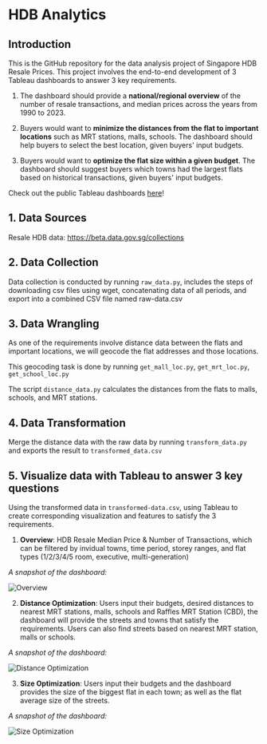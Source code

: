 # HDB Analytics  

## Introduction 

This is the GitHub repository for the data analysis project of Singapore HDB Resale Prices. This project involves the end-to-end development of 3 Tableau dashboards to answer 3 key requirements.

1. The dashboard should  provide a **national/regional overview** of the number of resale transactions, and median prices across the years from 1990 to 2023.

2. Buyers would want to **minimize the distances from the flat to important locations** such as MRT stations, malls, schools. The dashboard should help buyers to select the best location, given buyers' input budgets.

3. Buyers would want to **optimize the flat size within a given budget**. The dashboard should suggest buyers which towns had the largest flats based on historical transactions, given buyers' input budgets. 

Check out the public Tableau dashboards [here](https://public.tableau.com/app/profile/ruby.duong/viz/SingaporeHDBDashboard/Overview)!

## 1. Data Sources

Resale HDB data: https://beta.data.gov.sg/collections


## 2. Data Collection

Data collection is conducted by running `raw_data.py`, includes the steps of downloading csv files using wget, concatenating data of all periods, and export into a combined CSV file named raw-data.csv 

## 3. Data Wrangling

As one of the requirements involve distance data between the flats and important locations, we will geocode the flat addresses and those locations. 

This geocoding task is done by running `get_mall_loc.py`, `get_mrt_loc.py`, `get_school_loc.py`

The script `distance_data.py` calculates the distances from the flats to malls, schools, and MRT stations. 


## 4. Data Transformation

Merge the distance data with the raw data by running `transform_data.py` and exports the result to `transformed_data.csv`


## 5. Visualize data with Tableau to answer 3 key questions

Using the transformed data in `transformed-data.csv`, using Tableau to create corresponding visualization and features to satisfy the 3 requirements. 

1. **Overview**: HDB Resale Median Price & Number of Transactions, which can be filtered by invidual towns, time period, storey ranges, and flat types (1/2/3/4/5 room, executive, multi-generation)

*A snapshot of the dashboard:* 

![Overview](https://github.com/rubynduong/hdb-analytics/assets/106129711/b600053e-0356-460d-aaed-d3bdbe3ae284)

2. **Distance Optimization**: Users input their budgets, desired distances to nearest MRT stations, malls, schools and Raffles MRT Station (CBD), the dashboard will provide the streets and towns that satisfy the requirements. Users can also find streets based on nearest MRT station, malls or schools.

*A snapshot of the dashboard:* 

![Distance Optimization](https://github.com/rubynduong/hdb-analytics/assets/106129711/975dd0ae-3834-4664-8c63-c83e03a08e3d)

3. **Size Optimization**: Users input their budgets and the dashboard provides the size of the biggest flat in each town; as well as the flat average size of the streets.

*A snapshot of the dashboard:* 

![Size Optimization](https://github.com/rubynduong/hdb-analytics/assets/106129711/d1063bf0-e810-4682-9d96-1635000616cf)

